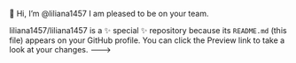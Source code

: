 👋 Hi, I’m @liliana1457
I am pleased to be on your team.

liliana1457/liliana1457 is a ✨ special ✨ repository because its `README.md` (this file) appears on your GitHub profile.
You can click the Preview link to take a look at your changes.
--->
